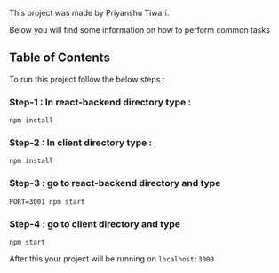 This project was made by Priyanshu Tiwari.

Below you will find some information on how to perform common tasks 

## Table of Contents

To run this project follow the below steps : 

### Step-1 : In react-backend directory type :
`npm install`

### Step-2 : In client directory type :
`npm install`

### Step-3 : go to react-backend directory and type 
`PORT=3001 npm start`

### Step-4 : go to client directory and type 
`npm start`

After this your project will be running on `localhost:3000`
